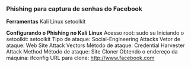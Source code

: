 ### Phishing para captura de senhas do Facebook ###

**Ferramentas**
Kali Linux
setoolkit

**Configurando o Phishing no Kali Linux**
Acesso root: sudo su
Iniciando o setoolkit: setoolkit
Tipo de ataque: Social-Engineering Attacks
Vetor de ataque: Web Site Attack Vectors
Método de ataque: Credential Harvester Attack Method 
Método de ataque: Site Cloner
Obtendo o endereço da máquina: ifconfig
URL para clone: http://www.facebook.com

